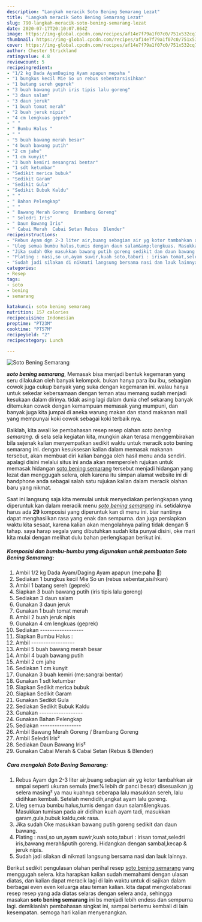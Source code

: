 ```yaml
---
description: "Langkah meracik Soto Bening Semarang Lezat"
title: "Langkah meracik Soto Bening Semarang Lezat"
slug: 790-langkah-meracik-soto-bening-semarang-lezat
date: 2020-07-17T20:10:07.864Z
image: https://img-global.cpcdn.com/recipes/af14e7f79a1f07c0/751x532cq70/soto-bening-semarang-foto-resep-utama.jpg
thumbnail: https://img-global.cpcdn.com/recipes/af14e7f79a1f07c0/751x532cq70/soto-bening-semarang-foto-resep-utama.jpg
cover: https://img-global.cpcdn.com/recipes/af14e7f79a1f07c0/751x532cq70/soto-bening-semarang-foto-resep-utama.jpg
author: Chester Strickland
ratingvalue: 4.8
reviewcount: 5
recipeingredient:
- "1/2 kg Dada AyamDaging Ayam apapun mepaha "
- "1 bungkus kecil Mie So un rebus sebentarsisihkan"
- "1 batang sereh geprek"
- "3 buah bawang putih iris tipis lalu goreng"
- "3 daun salam"
- "3 daun jeruk"
- "1 buah tomat merah"
- "2 buah jeruk nipis"
- "4 cm lengkuas geprek"
- " "
- " Bumbu Halus "
- " "
- "5 buah bawang merah besar"
- "4 buah bawang putih"
- "2 cm jahe"
- "1 cm kunyit"
- "3 buah kemiri mesangrai bentar"
- "1 sdt ketumbar"
- "Sedikit merica bubuk"
- "Sedikit Garam"
- "Sedikit Gula"
- "Sedikit Bubuk Kaldu"
- " "
- " Bahan Pelengkap"
- " "
- " Bawang Merah Goreng  Brambang Goreng"
- " Seledri Iris"
- " Daun Bawang Iris"
- " Cabai Merah  Cabai Setan Rebus  Blender"
recipeinstructions:
- "Rebus Ayam dgn 2-3 liter air,buang sebagian air yg kotor tambahkan air smpai seperti ukuran semula (me:¼ lebih dr panci besar) disesuaikan jg selera masing² ya mau kuahnya seberapa lalu masukkan sereh, lalu didihkan kembali. Setelah mendidih,angkat ayam lalu goreng."
- "Uleg semua bumbu halus,tumis dengan daun salam&amp;lengkuas. Masukkan tumisan pada air didihan kuah ayam tadi, masukkan garam,gula,bubuk kaldu,cek rasa."
- "Jika sudah Oke masukkan bawang putih goreng sedikit dan daun bawang."
- "Plating : nasi,so un,ayam suwir,kuah soto,taburi : irisan tomat,seledri iris,bawang merah&amp;putih goreng. Hidangkan dengan sambal,kecap &amp; jeruk nipis."
- "Sudah jadi silakan di nikmati langsung bersama nasi dan lauk lainnya."
categories:
- Resep
tags:
- soto
- bening
- semarang

katakunci: soto bening semarang 
nutrition: 157 calories
recipecuisine: Indonesian
preptime: "PT23M"
cooktime: "PT57M"
recipeyield: "2"
recipecategory: Lunch

---
```



![Soto Bening Semarang](https://img-global.cpcdn.com/recipes/af14e7f79a1f07c0/751x532cq70/soto-bening-semarang-foto-resep-utama.jpg)

<b><i>soto bening semarang</i></b>, Memasak bisa menjadi bentuk kegemaran yang seru dilakukan oleh banyak kelompok. bukan hanya para ibu ibu, sebagian cowok juga cukup banyak yang suka dengan kegemaran ini. walau hanya untuk sekedar kebersamaan dengan teman atau memang sudah menjadi kesukaan dalam dirinya. tidak asing lagi dalam dunia chef sekarang banyak ditemukan cowok dengan kemampuan memasak yang mumpuni, dan banyak juga kita jumpai di aneka warung makan dan stand makanan mall yang mempunyai koki cowok sebagai koki terbaik nya.



Baiklah, kita awali ke pembahasan resep resep olahan <i>soto bening semarang</i>. di sela sela kegiatan kita, mungkin akan terasa menggembirakan bila sejenak kalian menyempatkan sedikit waktu untuk meracik soto bening semarang ini. dengan kesuksesan kalian dalam memasak makanan tersebut, akan membuat diri kalian bangga oleh hasil menu anda sendiri. apalagi disini melalui situs ini anda akan memperoleh rujukan untuk memasak hidangan <u>soto bening semarang</u> tersebut menjadi hidangan yang lezat dan menggugah selera, oleh karena itu simpan alamat website ini di handphone anda sebagai salah satu rujukan kalian dalam meracik olahan baru yang nikmat.


Saat ini langsung saja kita memulai untuk menyediakan perlengkapan yang diperuntuk kan dalam meracik menu <u><i>soto bening semarang</i></u> ini. setidaknya harus ada <b>29</b> komposisi yang diperuntuk kan di menu ini. biar nantinya dapat menghasilkan rasa yang enak dan sempurna. dan juga persiapkan waktu kita sesaat, karena kalian akan mengolahnya paling tidak dengan <b>5</b> tahap. saya harap segala yang dibutuhkan sudah kita punyai disini, oke mari kita mulai dengan melihat dulu bahan perlengkapan berikut ini.

<!--inarticleads1-->

##### Komposisi dan bumbu-bumbu yang digunakan untuk pembuatan Soto Bening Semarang:

1. Ambil 1/2 kg Dada Ayam/Daging Ayam apapun (me:paha 🤭)
1. Sediakan 1 bungkus kecil Mie So un (rebus sebentar,sisihkan)
1. Ambil 1 batang sereh (geprek)
1. Siapkan 3 buah bawang putih (iris tipis lalu goreng)
1. Sediakan 3 daun salam
1. Gunakan 3 daun jeruk
1. Gunakan 1 buah tomat merah
1. Ambil 2 buah jeruk nipis
1. Gunakan 4 cm lengkuas (geprek)
1. Sediakan  ------------------
1. Siapkan  Bumbu Halus :
1. Ambil  ------------------
1. Ambil 5 buah bawang merah besar
1. Ambil 4 buah bawang putih
1. Ambil 2 cm jahe
1. Sediakan 1 cm kunyit
1. Gunakan 3 buah kemiri (me:sangrai bentar)
1. Gunakan 1 sdt ketumbar
1. Siapkan Sedikit merica bubuk
1. Siapkan Sedikit Garam
1. Gunakan Sedikit Gula
1. Sediakan Sedikit Bubuk Kaldu
1. Gunakan  ------------------
1. Gunakan  Bahan Pelengkap
1. Sediakan  -----------------
1. Ambil  Bawang Merah Goreng / Brambang Goreng
1. Ambil  Seledri Iris²
1. Sediakan  Daun Bawang Iris²
1. Gunakan  Cabai Merah &amp; Cabai Setan (Rebus &amp; Blender)




<!--inarticleads2-->

##### Cara mengolah Soto Bening Semarang:

1. Rebus Ayam dgn 2-3 liter air,buang sebagian air yg kotor tambahkan air smpai seperti ukuran semula (me:¼ lebih dr panci besar) disesuaikan jg selera masing² ya mau kuahnya seberapa lalu masukkan sereh, lalu didihkan kembali. Setelah mendidih,angkat ayam lalu goreng.
1. Uleg semua bumbu halus,tumis dengan daun salam&amp;lengkuas. Masukkan tumisan pada air didihan kuah ayam tadi, masukkan garam,gula,bubuk kaldu,cek rasa.
1. Jika sudah Oke masukkan bawang putih goreng sedikit dan daun bawang.
1. Plating : nasi,so un,ayam suwir,kuah soto,taburi : irisan tomat,seledri iris,bawang merah&amp;putih goreng. Hidangkan dengan sambal,kecap &amp; jeruk nipis.
1. Sudah jadi silakan di nikmati langsung bersama nasi dan lauk lainnya.




Berikut sedikit pengulasan olahan perihal resep <u>soto bening semarang</u> yang menggugah selera. kita harapkan kalian sudah memahami dengan ulasan diatas, dan kalian dapat meracik lagi di lain waktu untuk di sajikan dalam berbagai even even keluarga atau teman kalian. kita dapat mengkolaborasi resep resep yang ada diatas selaras dengan selera anda, sehingga masakan <b>soto bening semarang</b> ini bs menjadi lebih endess dan sempurna lagi. demikianlah pembahasan singkat ini, sampai bertemu kembali di lain kesempatan. semoga hari kalian menyenangkan.
